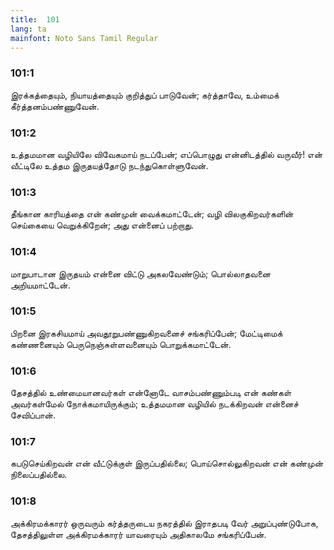 ```yaml
---
title:  101
lang: ta
mainfont: Noto Sans Tamil Regular
---
```


###  101:1

இரக்கத்தையும், நியாயத்தையும் குறித்துப் பாடுவேன்; கர்த்தாவே, உம்மைக் கீர்த்தனம்பண்ணுவேன்.

###  101:2

உத்தமமான வழியிலே விவேகமாய் நடப்பேன்; எப்பொழுது என்னிடத்தில் வருவீர்! என் வீட்டிலே உத்தம இருதயத்தோடு நடந்துகொள்ளுவேன்.

###  101:3

தீங்கான காரியத்தை என் கண்முன் வைக்கமாட்டேன்; வழி விலகுகிறவர்களின் செய்கையை வெறுக்கிறேன்; அது என்னைப் பற்றாது.

###  101:4

மாறுபாடான இருதயம் என்னை விட்டு அகலவேண்டும்; பொல்லாதவனை அறியமாட்டேன்.

###  101:5

பிறனை இரகசியமாய் அவதூறுபண்ணுகிறவனைச் சங்கரிப்பேன்; மேட்டிமைக் கண்ணனையும் பெருநெஞ்சுள்ளவனையும் பொறுக்கமாட்டேன்.

###  101:6

தேசத்தில் உண்மையானவர்கள் என்னோடே வாசம்பண்ணும்படி என் கண்கள் அவர்கள்மேல் நோக்கமாயிருக்கும்; உத்தமமான வழியில் நடக்கிறவன் என்னைச் சேவிப்பான்.

###  101:7

கபடுசெய்கிறவன் என் வீட்டுக்குள் இருப்பதில்லை; பொய்சொல்லுகிறவன் என் கண்முன் நிலைப்பதில்லை.

###  101:8

அக்கிரமக்காரர் ஒருவரும் கர்த்தருடைய நகரத்தில் இராதபடி வேர் அறுப்புண்டுபோக, தேசத்திலுள்ள அக்கிரமக்காரர் யாவரையும் அதிகாலமே சங்கரிப்பேன்.

